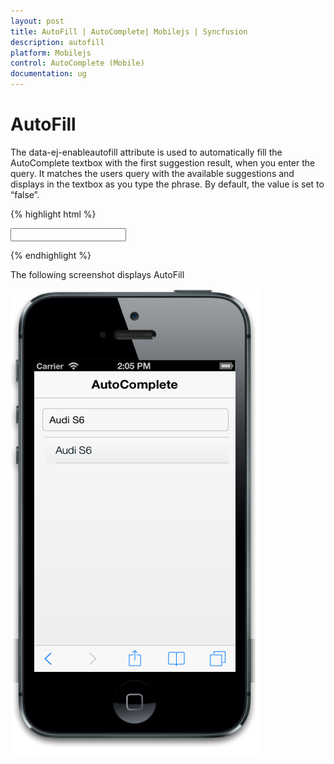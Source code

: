 ```yaml
---
layout: post
title: AutoFill | AutoComplete| Mobilejs | Syncfusion
description: autofill
platform: Mobilejs
control: AutoComplete (Mobile) 
documentation: ug
---
```


# AutoFill

The data-ej-enableautofill attribute is used to automatically fill the AutoComplete textbox with the first suggestion result, when you enter the query. It matches the users query with the available suggestions and displays in the textbox as you type the phrase. By default, the value is set to “false”.

{% highlight html %}

<input id="autocomplete_sample" data-role="ejmautocomplete" data-ej-enableautofill=true data-ej-datasource="window.datasrc" data-ej-filtertype="startswith" data-ej-fields-text="name" />

{% endhighlight %}

The following screenshot displays AutoFill

![](AutoFill_images/AutoFill_img1.png)